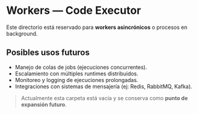 # Workers — Code Executor

Este directorio está reservado para **workers asincrónicos** o procesos en background.

## Posibles usos futuros
- Manejo de colas de jobs (ejecuciones concurrentes).
- Escalamiento con múltiples runtimes distribuidos.
- Monitoreo y logging de ejecuciones prolongadas.
- Integraciones con sistemas de mensajería (ej: Redis, RabbitMQ, Kafka).

> Actualmente esta carpeta está vacía y se conserva como **punto de expansión futuro**.